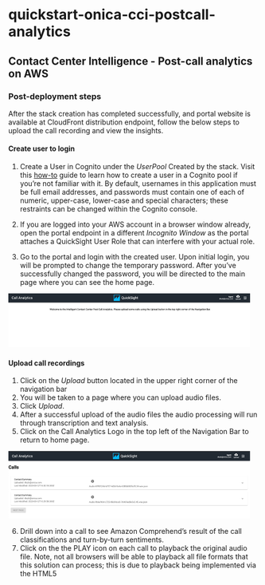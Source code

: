 # quickstart-onica-cci-postcall-analytics

## Contact Center Intelligence - Post-call analytics on AWS

### Post-deployment steps

After the stack creation has completed successfully, and portal website is available at CloudFront distribution endpoint, follow the below steps to upload the call recording and view the insights.

#### Create user to login
1. Create a User in Cognito under the *UserPool* Created by the stack. Visit this [how-to](https://docs.aws.amazon.com/cognito/latest/developerguide/how-to-create-user-accounts.html) guide to learn how to create a user in a Cognito pool if you’re not familiar with it. By default, usernames in this application must be full email addresses, and passwords must contain one of each of numeric, upper-case, lower-case and special characters; these restraints can be changed within the Cognito console.

2. If you are logged into your AWS account in a browser window already, open the portal endpoint in a different *Incognito Window* as the portal attaches a QuickSight User Role that can interfere with your actual role.

3. Go to the portal and login with the created user.  Upon initial login, you will be prompted to change the temporary password. After you’ve successfully changed the password, you will be directed to the main page where you can see the home page.

![Portal main page](./images/portal-main.png)

#### Upload call recordings
1. Click on the *Upload* button located in the upper right corner of the navigation bar
2. You will be taken to a page where you can upload audio files. 
3. Click *Upload*. 
4. After a successful upload of the audio files the audio processing will run through transcription and text analysis.
5. Click on the Call Analytics Logo in the top left of the Navigation Bar to return to home page.

![Portal with calls](./images/portal-with-calls.png)

6. Drill down into a call to see Amazon Comprehend’s result of the call classifications and turn-by-turn sentiments.
7.	Click on the the PLAY icon on each call to playback the original audio file.  Note, not all browsers will be able to playback all file formats that this solution can process; this is due to playback being implemented via the HTML5 <audio> control, and format support is browser-specific.

